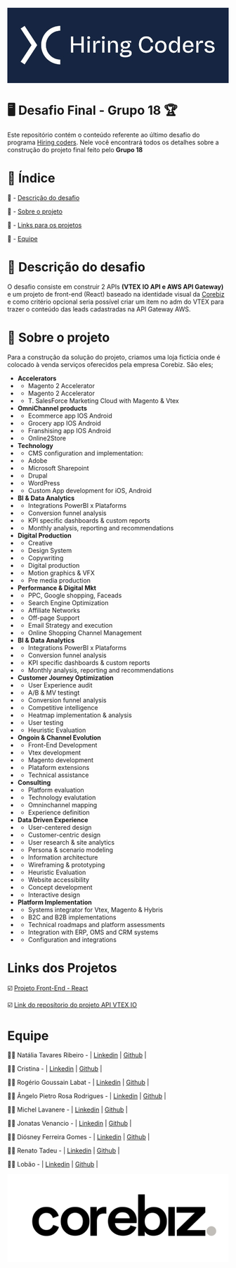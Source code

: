 ![logo-hiring-coders](https://github.com/diosneygomes/desafio-final-gama-academy-vtex/blob/main/logo-hiring-coders.png)

# :desktop_computer: Desafio Final - Grupo 18 :trophy:

Este repositório contém o conteúdo referente ao último desafio do programa <a href="https://www.hiringcoders.com.br/">Hiring coders</a>.
Nele você encontrará todos os detalhes sobre a construção do projeto final feito pelo **Grupo 18**

# :notebook: Índice

<a name="ancora"></a>
:pushpin: - [Descrição do desafio](#ancora1)

:pushpin: - [Sobre o projeto](#ancora2)

:pushpin: - [Links para os projetos](#ancora3)

:pushpin: - [Equipe](#ancora4)

<a id="ancora1"></a>
# :open_book: Descrição do desafio

O desafio consiste em construir 2 APIs **(VTEX IO API e AWS API Gateway)** e um projeto de front-end (React) baseado na identidade visual da <a href="https://www.corebiz.ag/pt/">Corebiz</a> e como critério opcional seria possível criar um item no adm do VTEX para trazer o conteúdo das leads cadastradas na API Gateway AWS.

<a id="ancora2"></a>
# :open_book: Sobre o projeto

Para a construção da solução do projeto, criamos uma loja fictícia onde é colocado à venda serviços oferecidos pela empresa Corebiz. São eles;

* **Accelerators**
* * Magento 2 Accelerator
* * Magento 2 Accelerator
* * T. SalesForce Marketing Cloud with Magento & Vtex
* **OmniChannel products**
* * Ecommerce app IOS Android
* * Grocery app IOS Android
* * Franshising app IOS Android
* * Online2Store
* **Technology**
* * CMS configuration and implementation:
* * Adobe
* * Microsoft Sharepoint
* * Drupal
* * WordPress
* * Custom App development for iOS, Android
* **BI & Data Analytics**
* * Integrations PowerBI x Plataforms
* * Conversion funnel analysis
* * KPI specific dashboards &amp; custom reports
* * Monthly analysis, reporting and recommendations
* **Digital Production**
* *  Creative
* *  Design System
* *  Copywriting
* *  Digital production
* *  Motion graphics & VFX
* *  Pre media production
*  **Performance & Digital Mkt**
* * PPC, Google shopping, Faceads
* * Search Engine Optimization
* * Affiliate Networks
* * Off-page Support
* * Email Strategy and execution
* * Online Shopping Channel Management
*  **BI & Data Analytics**
* * Integrations PowerBI x Plataforms
* * Conversion funnel analysis
* * KPI specific dashboards & custom reports
* * Monthly analysis, reporting and recommendations
*  **Customer Journey Optimization**
* * User Experience audit
* * A/B & MV testingt
* * Conversion funnel analysis
* * Competitive intelligence
* * Heatmap implementation & analysis
* * User testing
* * Heuristic Evaluation
* **Ongoin & Channel Evolution**
* * Front-End Development
* * Vtex development
* * Magento development
* * Plataform extensions
* * Technical assistance
* **Consulting**
* * Platform evaluation
* * Technology evalutation
* * Omninchannel mapping
* * Experience definition
* **Data Driven Experience**
* * User-centered design
* * Customer-centric design
* * User research & site analytics
* * Persona & scenario modeling
* * Information architecture
* * Wireframing & prototyping
* * Heuristic Evaluation
* * Website accessibility
* * Concept development
* * Interactive design
* **Platform Implementation**
* * Systems integrator for Vtex, Magento & Hybris
* * B2C and B2B implementations
* * Technical roadmaps and platform assessments
* * Integration with ERP, OMS and CRM systems
* * Configuration and integrations

<a id="ancora3"></a>
# Links dos Projetos

:ballot_box_with_check: <a href="https://github.com/devlobao84/desafio-0318-hcnew">Projeto Front-End - React</a>

:ballot_box_with_check: <a href="https://github.com/diosneygomes/desafio-final-api-vtex">Link do reposítorio do projeto API VTEX IO</a>


<a id="ancora4"></a>
# Equipe

:pouting_woman: Natália Tavares Ribeiro - | <a href="">Linkedin</a> | <a href ="">Github</a> |

:pouting_woman: Cristina - | <a href="">Linkedin</a> | <a href ="">Github</a> |

:pouting_man: Rogério Goussain Labat - | <a href="https://www.linkedin.com/in/rogerio-goussain-labat-1405207/">Linkedin</a> | <a href ="https://github.com/rogeriolabat">Github</a> |

:pouting_man: Ângelo Pietro Rosa Rodrigues - | <a href="">Linkedin</a> | <a href ="">Github</a> |

:pouting_man: Michel Lavanere - | <a href="https://www.linkedin.com/in/michel-sampaio/">Linkedin</a> | <a href ="https://github.com/Lavanere">Github</a> |

:pouting_man: Jonatas Venancio - | <a href="https://www.linkedin.com/in/jonatas-venancio-dev/">Linkedin</a> | <a href ="https://github.com/jovenan">Github</a> |

:pouting_man: Diósney Ferreira Gomes - | <a href="https://www.linkedin.com/in/diosneygomes">Linkedin</a> | <a href ="https://github.com/diosneygomes">Github</a> |

:pouting_man: Renato Tadeu - | <a href="https://www.linkedin.com/in/renato-tadeu-a7b935213/">Linkedin</a> | <a href ="https://github.com/rtof83">Github</a> |

:pouting_man: Lobão - | <a href="">Linkedin</a> | <a href ="">Github</a> |

![logo-corebiz](https://github.com/diosneygomes/desafio-final-gama-academy-vtex/blob/main/LOGO_COREBIZ.png)
